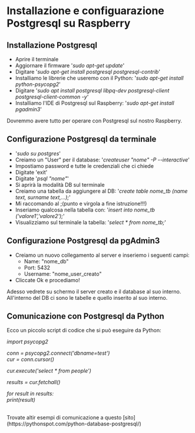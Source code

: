# Installazione e configuarazione Postgresql su Raspberry

## Installazione Postgresql
  * Aprire il terminale
  * Aggiornare il firmware '*sudo apt-get update*'
  * Digitare '*sudo apt-get install postgresql postgresql-contrib*'
  * Installiamo le librerie che useremo con il Python: '*sudo apt-get install python-psycopg2*'
  * Digitare '*sudo apt install postgresql libpq-dev postgresql-client postgresql-client-common -y*'
  * Installiamo l'IDE di Postgresql sul Raspberry: '*sudo apt-get install pgadmin3*'

Dovremmo avere tutto per operare con Postgresql sul nostro Raspberry.

## Configurazione Postgresql da terminale
 * '*sudo su postgres*'
 * Creiamo un "User" per il database: '*createuser "nome" -P --interactive*'
 * Impostiamo password e tutte le credenziali che ci chiede
 * Digitate 'exit'
 * Digitate '*psql "nome"*'
 * Si aprirà la modalità DB sul terminale
 * Creiamo una tabella da aggiungere al DB: '*create table nome_tb (name text, surname text,...);*'
 * Mi raccomando al ;(punto e virgola a fine istruzione!!!)
 * Inseriamo qualcosa nella tabella con: '*insert into nome_tb ('valore1','valore2');*'
 * Visualizziamo sul terminale la tabella: '*select * from nome_tb;*' 
 
 
## Configurazione Postgresql da pgAdmin3
 * Creiamo un nuovo collegamento al server e inseriemo i seguenti campi:
   * Name: "nome_db"
   * Port: 5432
   * Username: "nome_user_creato"
 * Cliccate Ok e procediamo!
 
Adesso vedrete su schermo il server creato e il database al suo interno.
All'interno del DB ci sono le tabelle e quello inserito al suo interno.


## Comunicazione con Postgresql da Python

Ecco un piccolo script di codice che si può eseguire da Python:

*import psycopg2*

*conn = psycopg2.connect('dbname=test')*<br>
*cur = conn.cursor()*

*cur.execute('select * from people')*

*results = cur.fetchall()*

*for result in results:*<br>
    *print(result)*
    
    
<br>
Trovate altir esempi di comunicazione a questo [sito](https://pythonspot.com/python-database-postgresql/)

